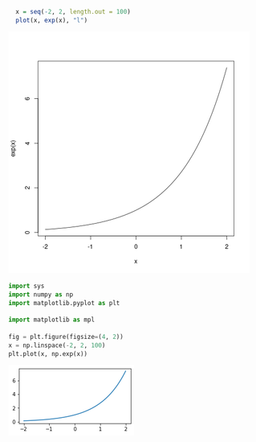 ```R
  x = seq(-2, 2, length.out = 100)
  plot(x, exp(x), "l")
```

![img](https://github.com/thisirs/github-bank/raw/main/example/foo.png)

```python
import sys
import numpy as np
import matplotlib.pyplot as plt

import matplotlib as mpl

fig = plt.figure(figsize=(4, 2))
x = np.linspace(-2, 2, 100)
plt.plot(x, np.exp(x))
```

![img](https://github.com/thisirs/github-bank/raw/main/example/blah.png)
